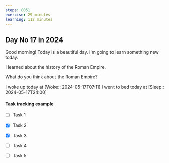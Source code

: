 ```yaml
---
steps: 8051
exercise: 29 minutes
learning: 112 minutes
---
```

## Day No 17 in 2024
Good morning! Today is a beautiful day.
I'm going to learn something new today.

I learned about the history of the Roman Empire.

What do you think about the Roman Empire?

I woke up today at [Woke:: 2024-05-17T07:11]
I went to bed today at [Sleep:: 2024-05-17T24:00]

#### Task tracking example
- [ ] Task 1
- [x] Task 2
- [x] Task 3
- [ ] Task 4
- [ ] Task 5

